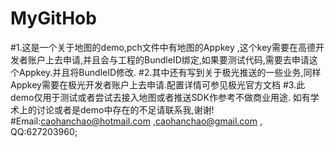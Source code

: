# MyGitHob

#1.这是一个关于地图的demo,pch文件中有地图的Appkey ,这个key需要在高德开发者账户上去申请,并且会与工程的BundleID绑定,如果要测试代码,需要去申请这个Appkey.并且将BundleID修改.
#2.其中还有写到关于极光推送的一些业务,同样Appkey需要在极光开发者账户上去申请.配置详情可参见极光官方文档
#3.此demo仅用于测试或者尝试去接入地图或者推送SDK作参考不做商业用途. 如有学术上的讨论或者是demo中存在的不足请联系我,谢谢!
#Email:caohanchao@hotmail.com ,caohanchao@gmail.com , QQ:627203960;

